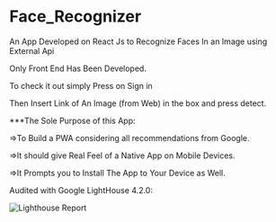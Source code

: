 # Face_Recognizer
An App Developed on React Js to Recognize Faces In an Image using External Api

Only Front End Has Been Developed.


To check it out simply Press on Sign in 

Then Insert Link of An Image (from Web) in the box and press detect.

***The Sole Purpose of this App:

=>To Build a PWA considering all recommendations from Google.

=>It should give Real Feel of a Native App on Mobile Devices.

=>It Prompts you to Install The App to Your Device as Well.

Audited with Google LightHouse 4.2.0:

![Lighthouse Report](https://raw.githubusercontent.com/fahad00cms/Face_Recognizer/master/Audit.png)





